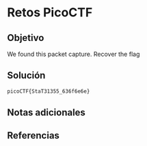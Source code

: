 # Retos PicoCTF


## Objetivo 

We found this packet capture. Recover the flag
## Solución 

```bash
picoCTF{StaT31355_636f6e6e}
```

## Notas adicionales 

## Referencias 

